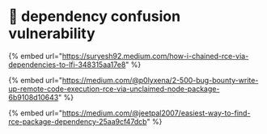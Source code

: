 # 🚟 dependency confusion vulnerability

{% embed url="https://suryesh92.medium.com/how-i-chained-rce-via-dependencies-to-lfi-348315aa17e8" %}

{% embed url="https://medium.com/@p0lyxena/2-500-bug-bounty-write-up-remote-code-execution-rce-via-unclaimed-node-package-6b9108d10643" %}

{% embed url="https://medium.com/@jeetpal2007/easiest-way-to-find-rce-package-dependency-25aa9cf47dcb" %}

